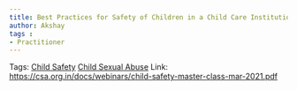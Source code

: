 ```yaml
---
title: Best Practices for Safety of Children in a Child Care Institution
author: Akshay
tags :
- Practitioner
---
```

Tags: [Child Safety](Roll%20Ups/Child%20Safety/Child%20Safety.md) [Child Sexual Abuse](Roll%20Ups/Child%20Safety/Child%20Sexual%20Abuse.md) 
Link: https://csa.org.in/docs/webinars/child-safety-master-class-mar-2021.pdf

